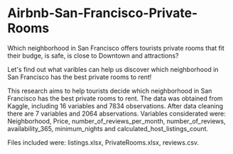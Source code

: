 # Airbnb-San-Francisco-Private-Rooms

Which neighborhood in San Francisco offers tourists private rooms that fit their budge, is safe, is close to Downtown and attractions? 

Let's find out what varibles can help us discover which neighborhood in San Francisco has the best private rooms to rent!

This research aims to help tourists decide which neighborhood in San Francisco has the best private rooms to rent. The
data was obtained from Kaggle, including 16 variables and 7834 observations. After data cleaning there are 7 variables and 2064 abservations.
Variables considerated were: Neighborhood, Price, number_of_reviews_per_month, number_of_reviews, availability_365,  minimum_nights and calculated_host_listings_count.

Files included were: listings.xlsx, PrivateRooms.xlsx, reviews.csv.





